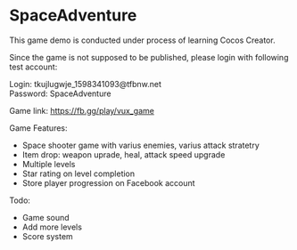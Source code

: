 # SpaceAdventure
This game demo is conducted under process of learning Cocos Creator.

Since the game is not supposed to be published, please login with following test account:

Login: tkujlugwje_1598341093@tfbnw<span></span>.net  
Password: SpaceAdventure

Game link: https://fb.gg/play/vux_game

Game Features:
- Space shooter game with varius enemies, varius attack stratetry 
- Item drop: weapon uprade, heal, attack speed upgrade
- Multiple levels
- Star rating on level completion
- Store player progression on Facebook account

Todo:
- Game sound
- Add more levels
- Score system

